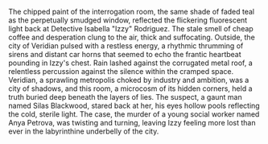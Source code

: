 The chipped paint of the interrogation room, the same shade of faded teal as the perpetually smudged window, reflected the flickering fluorescent light back at Detective Isabella "Izzy" Rodriguez.  The stale smell of cheap coffee and desperation clung to the air, thick and suffocating.  Outside, the city of Veridian pulsed with a restless energy, a rhythmic thrumming of sirens and distant car horns that seemed to echo the frantic heartbeat pounding in Izzy's chest.  Rain lashed against the corrugated metal roof, a relentless percussion against the silence within the cramped space.  Veridian, a sprawling metropolis choked by industry and ambition, was a city of shadows, and this room, a microcosm of its hidden corners, held a truth buried deep beneath the layers of lies.  The suspect, a gaunt man named Silas Blackwood, stared back at her, his eyes hollow pools reflecting the cold, sterile light.  The case, the murder of a young social worker named Anya Petrova, was twisting and turning, leaving Izzy feeling more lost than ever in the labyrinthine underbelly of the city.
